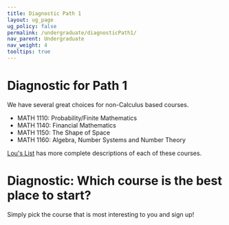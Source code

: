 ```yaml
---
title: Diagnostic Path 1
layout: ug_page
ug_policy: false
permalink: /undergraduate/diagnosticPath1/
nav_parent: Undergraduate
nav_weight: 4
tooltips: true
---
```


<h1 class="mb-4">Diagnostic for Path 1</h1>

<p>We have several great choices for non-Calculus based courses. </p>
<div class=diagnostic>
<ul>
<li> <span class="bolded">MATH 1110:</span> Probability/Finite Mathematics </li>
<li> <span class="bolded">MATH 1140:</span> Financial Mathematics </li>
<li> <span class="bolded">MATH 1150:</span> The Shape of Space </li>
<li> <span class="bolded">MATH 1160:</span> Algebra, Number Systems and Number Theory </li>
</ul>

 <span class="bolded"> <a href=" https://louslist.org/CC/Mathematics.html">Lou's List</a></span> has more complete descriptions of each of these courses.
 </div>
  <p></p>
 
 <h1 class="mb-4"> Diagnostic: Which course is the best place to start?  </h1>
 <p>Simply pick the course that is most interesting to you and sign up!</p>
 

